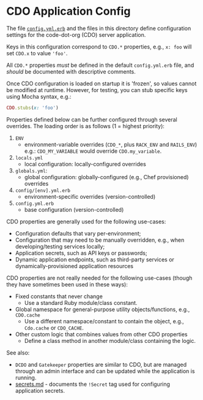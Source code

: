 # CDO Application Config

The file [`config.yml.erb`](../config.yml.erb) and the files in this directory define configuration settings for the code-dot-org (CDO) server application.

Keys in this configuration correspond to `CDO.*` properties, e.g., `x: foo` will set `CDO.x` to value `'foo'`.

All `CDO.*` properties _must_ be defined in the default `config.yml.erb` file, and _should_ be documented with descriptive comments.

Once CDO configuration is loaded on startup it is 'frozen', so values cannot be modified at runtime.
However, for testing, you can stub specific keys using Mocha syntax, e.g.:

```ruby
CDO.stubs(x: 'foo')
```

Properties defined below can be further configured through several overrides.
The loading order is as follows (1 = highest priority):




1. `ENV`
    - environment-variable overrides (`CDO_*`, plus `RACK_ENV` and `RAILS_ENV`) \
      e.g.: `CDO_MY_VARIABLE` would override `CDO.my_variable`.
2. `locals.yml`
    - local configuration: locally-configured overrides
3. `globals.yml`:
    - global configuration: globally-configured (e.g., Chef provisioned) overrides
4. `config/[env].yml.erb`
    - environment-specific overrides (version-controlled)
5. `config.yml.erb`
    - base configuration (version-controlled)

CDO properties are generally used for the following use-cases:

- Configuration defaults that vary per-environment;
- Configuration that may need to be manually overridden, e.g., when developing/testing services locally;
- Application secrets, such as API keys or passwords;
- Dynamic application endpoints, such as third-party services or dynamically-provisioned application resources

CDO properties are not really needed for the following use-cases (though they have sometimes been used in these ways):

- Fixed constants that never change
   - Use a standard Ruby module/class constant.
- Global namespace for general-purpose utility objects/functions, e.g., `CDO.cache`
   - Use a different namespace/constant to contain the object, e.g., `Cdo.cache` or `CDO_CACHE`.
- Other custom logic that combines values from other CDO properties
   - Define a class method in another module/class containing the logic.

See also:
- `DCDO` and `Gatekeeper` properties are similar to CDO,
but are managed through an admin interface and can be updated while the application is running.
- [secrets.md](secrets.md) - documents the `!Secret` tag used for configuring application secrets.
